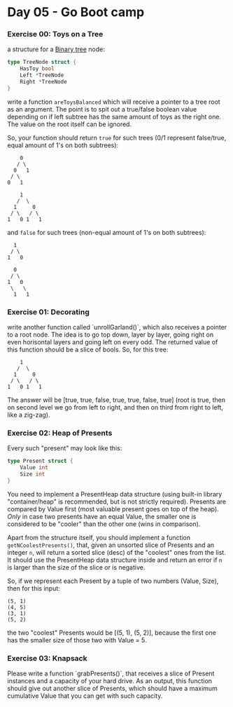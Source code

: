 # Day 05 - Go Boot camp


<h3 id="ex00">Exercise 00: Toys on a Tree</h3>

a structure for a [Binary tree](https://en.wikipedia.org/wiki/Binary_tree) node:

```go
type TreeNode struct {
    HasToy bool
    Left *TreeNode
    Right *TreeNode
}
```

write a function `areToysBalanced` which will receive a pointer to a tree root as an argument. The point is to spit out a true/false boolean value depending on if left subtree has the same amount of toys as the right one. The value on the root itself can be ignored.

So, your function should return `true` for such trees (0/1 represent false/true, equal amount of 1's on both subtrees):

```
    0
   / \
  0   1
 / \
0   1
```

```
    1
   /  \
  1     0
 / \   / \
1   0 1   1
```

and `false` for such trees (non-equal amount of 1's on both subtrees):

```
  1
 / \
1   0
```

```
  0
 / \
1   0
 \   \
  1   1
```


<h3 id="ex01">Exercise 01: Decorating</h3>
write another function called `unrollGarland()`, which also receives a pointer to a root node. The idea is to go top down, layer by layer, going right on even horisontal layers and going left on every odd. The returned value of this function should be a slice of bools. So, for this tree:

```
    1
   /  \
  1     0
 / \   / \
1   0 1   1
```

The answer will be [true, true, false, true, true, false, true] (root is true, then on second level we go from left to right, and then on third from right to left, like a zig-zag).


<h3 id="ex02">Exercise 02: Heap of Presents</h3>

 Every such "present" may look like this:

```go
type Present struct {
    Value int
    Size int
}
```

You need to implement a PresentHeap data structure (using built-in library "container/heap" is recommended, but is not strictly required). Presents are compared by Value first (most valuable present goes on top of the heap). *Only* in case two presents have an equal Value, the smaller one is considered to be "cooler" than the other one (wins in comparison).

Apart from the structure itself, you should implement a function `getNCoolestPresents()`, that, given an unsorted slice of Presents and an integer `n`, will return a sorted slice (desc) of the "coolest" ones from the list. It should use the PresentHeap data structure inside and return an error if `n` is larger than the size of the slice or is negative.

So, if we represent each Present by a tuple of two numbers (Value, Size), then for this input:

```
(5, 1)
(4, 5)
(3, 1)
(5, 2)
```

the two "coolest" Presents would be [(5, 1), (5, 2)], because the first one has the smaller size of those two with Value = 5.


<h3 id="ex03">Exercise 03: Knapsack</h3>
Please write a function `grabPresents()`, that receives a slice of Present instances and a capacity of your hard drive. As an output, this function should give out another slice of Presents, which should have a maximum cumulative Value that you can get with such capacity.


